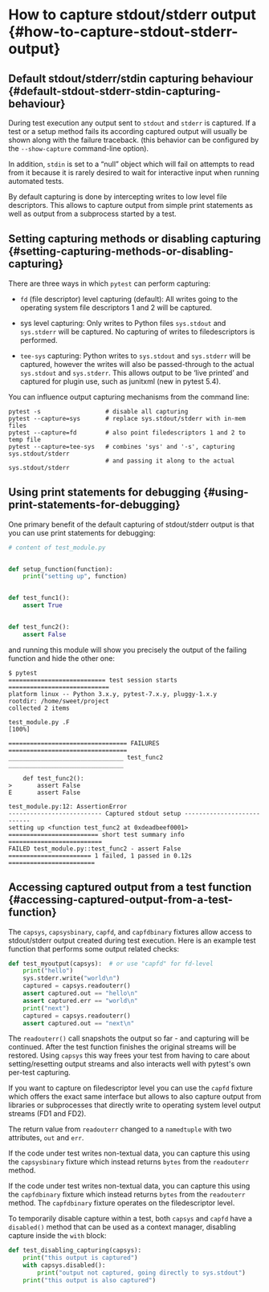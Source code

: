 # How to capture stdout/stderr output {#how-to-capture-stdout-stderr-output}

## Default stdout/stderr/stdin capturing behaviour {#default-stdout-stderr-stdin-capturing-behaviour}

During test execution any output sent to `stdout` and `stderr` is captured. If a test or a setup method fails its according captured output will usually be shown along with the failure traceback. (this behavior can be configured by the `--show-capture` command-line option).

In addition, `stdin` is set to a “null” object which will fail on attempts to read from it because it is rarely desired to wait for interactive input when running automated tests.

By default capturing is done by intercepting writes to low level file descriptors. This allows to capture output from simple print statements as well as output from a subprocess started by a test.

## Setting capturing methods or disabling capturing {#setting-capturing-methods-or-disabling-capturing}

There are three ways in which `pytest` can perform capturing:

- `fd` (file descriptor) level capturing (default): All writes going to the operating system file descriptors 1 and 2 will be captured.

- sys level capturing: Only writes to Python files `sys.stdout` and `sys.stderr` will be captured. No capturing of writes to filedescriptors is performed.

- `tee-sys` capturing: Python writes to `sys.stdout` and `sys.stderr` will be captured, however the writes will also be passed-through to the actual `sys.stdout` and `sys.stderr`. This allows output to be ‘live printed’ and captured for plugin use, such as junitxml (new in pytest 5.4).

You can influence output capturing mechanisms from the command line:

```shell
pytest -s                  # disable all capturing
pytest --capture=sys       # replace sys.stdout/stderr with in-mem files
pytest --capture=fd        # also point filedescriptors 1 and 2 to temp file
pytest --capture=tee-sys   # combines 'sys' and '-s', capturing sys.stdout/stderr
                           # and passing it along to the actual sys.stdout/stderr
```

## Using print statements for debugging {#using-print-statements-for-debugging}

One primary benefit of the default capturing of stdout/stderr output is that you can use print statements for debugging:

```python
# content of test_module.py


def setup_function(function):
    print("setting up", function)


def test_func1():
    assert True


def test_func2():
    assert False
```

and running this module will show you precisely the output of the failing function and hide the other one:

```shell
$ pytest
=========================== test session starts ============================
platform linux -- Python 3.x.y, pytest-7.x.y, pluggy-1.x.y
rootdir: /home/sweet/project
collected 2 items

test_module.py .F                                                    [100%]

================================= FAILURES =================================
________________________________ test_func2 ________________________________

    def test_func2():
>       assert False
E       assert False

test_module.py:12: AssertionError
-------------------------- Captured stdout setup ---------------------------
setting up <function test_func2 at 0xdeadbeef0001>
========================= short test summary info ==========================
FAILED test_module.py::test_func2 - assert False
======================= 1 failed, 1 passed in 0.12s ========================
```

## Accessing captured output from a test function {#accessing-captured-output-from-a-test-function}

The `capsys`, `capsysbinary`, `capfd`, and `capfdbinary` fixtures allow access to stdout/stderr output created during test execution. Here is an example test function that performs some output related checks:

```python
def test_myoutput(capsys):  # or use "capfd" for fd-level
    print("hello")
    sys.stderr.write("world\n")
    captured = capsys.readouterr()
    assert captured.out == "hello\n"
    assert captured.err == "world\n"
    print("next")
    captured = capsys.readouterr()
    assert captured.out == "next\n"
```

The `readouterr()` call snapshots the output so far - and capturing will be continued. After the test function finishes the original streams will be restored. Using `capsys` this way frees your test from having to care about setting/resetting output streams and also interacts well with pytest's own per-test capturing.

If you want to capture on filedescriptor level you can use the `capfd` fixture which offers the exact same interface but allows to also capture output from libraries or subprocesses that directly write to operating system level output streams (FD1 and FD2).

The return value from `readouterr` changed to a `namedtuple` with two attributes, `out` and `err`.

If the code under test writes non-textual data, you can capture this using the `capsysbinary` fixture which instead returns `bytes` from the `readouterr` method.

If the code under test writes non-textual data, you can capture this using the `capfdbinary` fixture which instead returns `bytes` from the `readouterr` method. The `capfdbinary` fixture operates on the filedescriptor level.

To temporarily disable capture within a test, both `capsys` and `capfd` have a `disabled()` method that can be used as a context manager, disabling capture inside the `with` block:

```python
def test_disabling_capturing(capsys):
    print("this output is captured")
    with capsys.disabled():
        print("output not captured, going directly to sys.stdout")
    print("this output is also captured")
```